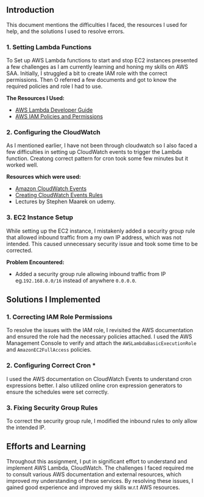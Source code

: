 ## Introduction

This document mentions the difficulties I faced, the resources I used for help, and the solutions I used to resolve errors.

### 1. Setting Lambda Functions
To Set up AWS Lambda functions to start and stop EC2 instances presented a few challenges as I am currently learning and honing my skills on AWS SAA. Initially, I struggled a bit to create IAM role with the correct permissions. Then O referred a few documents and got to know the required policies and role I had to use.

**The Resources I Used:**
- [AWS Lambda Developer Guide](https://docs.aws.amazon.com/lambda/latest/dg/welcome.html)
- [AWS IAM Policies and Permissions](https://docs.aws.amazon.com/IAM/latest/UserGuide/access_policies.html)

### 2. Configuring the CloudWatch
As I mentioned earlier, I have not been through cloudwatch so I also faced a few difficulties in setting up CloudWatch events to trigger the Lambda function. Creatong correct pattern for cron took some few minutes but it worked well.

**Resources which were used:**
- [Amazon CloudWatch Events](https://docs.aws.amazon.com/AmazonCloudWatch/latest/events/WhatIsCloudWatchEvents.html)
- [Creating CloudWatch Events Rules](https://docs.aws.amazon.com/AmazonCloudWatch/latest/events/Create-CloudWatch-Events-Rule.html)
- Lectures by Stephen Maarek on udemy.

### 3. EC2 Instance Setup
While setting up the EC2 instance, I mistakenly added a security group rule that allowed inbound traffic from a my own IP address, which was not intended. This caused unnecessary security issue and took some time to be corrected.

**Problem Encountered:**
- Added a security group rule allowing inbound traffic from IP eg.`192.168.0.0/16` instead of anywhere `0.0.0.0`.

## Solutions I Implemented

### 1. Correcting IAM Role Permissions
To resolve the issues with the IAM role, I revisited the AWS documentation and ensured the role had the necessary policies attached. I used the AWS Management Console to verify and attach the `AWSLambdaBasicExecutionRole` and `AmazonEC2FullAccess` policies.

### 2. Configuring Correct Cron *
I used the AWS documentation on CloudWatch Events to understand cron expressions better. I also utilized online cron expression generators to ensure the schedules were set correctly.

### 3. Fixing Security Group Rules
To correct the security group rule, I modified the inbound rules to only allow the intended IP.

## Efforts and Learning
Throughout this assignment, I put in significant effort to understand and implement AWS Lambda, CloudWatch. The challenges I faced required me to consult various AWS documentation and external resources, which improved my understanding of these services. By resolving these issues, I gained good experience and improved my skills w.r.t AWS resources.


